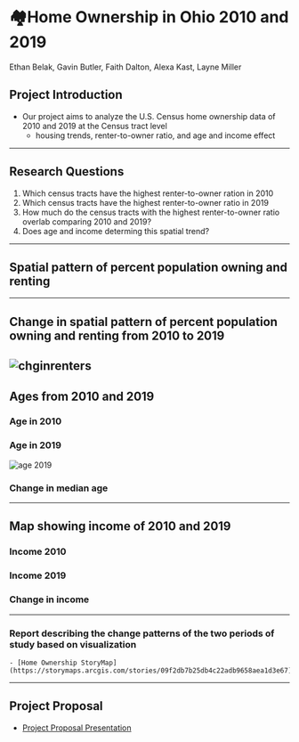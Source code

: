 # 🏘️Home Ownership in Ohio 2010 and 2019

Ethan Belak, Gavin Butler, Faith Dalton, Alexa Kast, Layne Miller

## Project Introduction
- Our project aims to analyze the U.S. Census home ownership data of 2010 and 2019 at the Census tract level
  - housing trends, renter-to-owner ratio, and age and income effect
---
## Research Questions
1) Which census tracts have the highest renter-to-owner ration in 2010
2) Which census tracts have the highest renter-to-owner ratio in 2019
3) How much do the census tracts with the highest renter-to-owner ratio overlab comparing 2010 and 2019?
4) Does age and income determing this spatial trend?
---
## Spatial pattern of percent population owning and renting
---
## Change in spatial pattern of percent population owning and renting from 2010 to 2019
  ![chginrenters](https://github.com/user-attachments/assets/486f1ab3-a472-4c29-a289-f86e4b19eb89)
---
## Ages from 2010 and 2019
### Age in 2010

### Age in 2019
  ![age 2019](https://github.com/user-attachments/assets/d59610a1-b0dd-4f89-867c-ead71743899f)
### Change in median age
---
## Map showing income of 2010 and 2019
### Income 2010 

### Income 2019

### Change in income
---
### Report describing the change patterns of the two periods of study based on visualization
    - [Home Ownership StoryMap](https://storymaps.arcgis.com/stories/09f2db7b25db4c22adb9658aea1d3e67)

---
## Project Proposal
- [Project Proposal Presentation](https://docs.google.com/presentation/d/1uJ9hqHD612bhaDIPcPO1kKyDgwzjOcfPcvZl1YjjjrQ/edit?usp=sharing)
